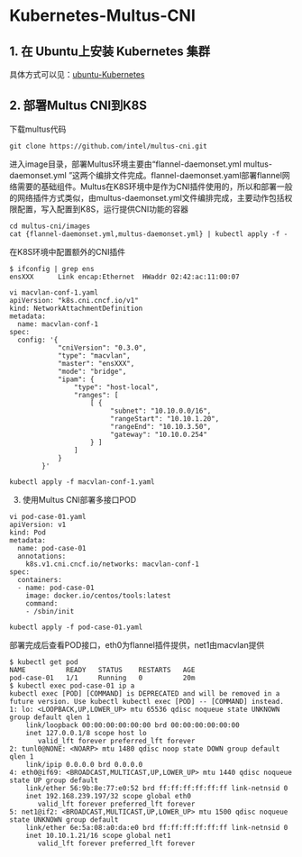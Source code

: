 # Kubernetes-Multus-CNI

## 1. 在 Ubuntu上安装 Kubernetes 集群
具体方式可以见：[ubuntu-Kubernetes](https://github.com/yu3peng/ubuntu-Kubernetes)

## 2. 部署Multus CNI到K8S
下载multus代码
```
git clone https://github.com/intel/multus-cni.git
```

进入image目录，部署Multus环境主要由“flannel-daemonset.yml multus-daemonset.yml ”这两个编排文件完成。flannel-daemonset.yaml部署flannel网络需要的基础组件。Multus在K8S环境中是作为CNI插件使用的，所以和部署一般的网络插件方式类似，由multus-daemonset.yml文件编排完成，主要动作包括权限配置，写入配置到K8S，运行提供CNI功能的容器
```
cd multus-cni/images
cat {flannel-daemonset.yml,multus-daemonset.yml} | kubectl apply -f -
```

在K8S环境中配置额外的CNI插件
```
$ ifconfig | grep ens
ensXXX      Link encap:Ethernet  HWaddr 02:42:ac:11:00:07

vi macvlan-conf-1.yaml
apiVersion: "k8s.cni.cncf.io/v1"
kind: NetworkAttachmentDefinition
metadata:
  name: macvlan-conf-1
spec:
  config: '{
            "cniVersion": "0.3.0",
            "type": "macvlan",
            "master": "ensXXX",
            "mode": "bridge",
            "ipam": {
                "type": "host-local",
                "ranges": [
                    [ {
                         "subnet": "10.10.0.0/16",
                         "rangeStart": "10.10.1.20",
                         "rangeEnd": "10.10.3.50",
                         "gateway": "10.10.0.254"
                    } ]
                ]
            }
        }'

kubectl apply -f macvlan-conf-1.yaml
```

3. 使用Multus CNI部署多接口POD
```
vi pod-case-01.yaml
apiVersion: v1
kind: Pod
metadata:
  name: pod-case-01
  annotations:
    k8s.v1.cni.cncf.io/networks: macvlan-conf-1
spec:
  containers:
  - name: pod-case-01
    image: docker.io/centos/tools:latest
    command:
    - /sbin/init

kubectl apply -f pod-case-01.yaml 
```

部署完成后查看POD接口，eth0为flannel插件提供，net1由macvlan提供
```
$ kubectl get pod
NAME          READY   STATUS    RESTARTS   AGE
pod-case-01   1/1     Running   0          20m
$ kubectl exec pod-case-01 ip a
kubectl exec [POD] [COMMAND] is DEPRECATED and will be removed in a future version. Use kubectl kubectl exec [POD] -- [COMMAND] instead.
1: lo: <LOOPBACK,UP,LOWER_UP> mtu 65536 qdisc noqueue state UNKNOWN group default qlen 1
    link/loopback 00:00:00:00:00:00 brd 00:00:00:00:00:00
    inet 127.0.0.1/8 scope host lo
       valid_lft forever preferred_lft forever
2: tunl0@NONE: <NOARP> mtu 1480 qdisc noop state DOWN group default qlen 1
    link/ipip 0.0.0.0 brd 0.0.0.0
4: eth0@if69: <BROADCAST,MULTICAST,UP,LOWER_UP> mtu 1440 qdisc noqueue state UP group default
    link/ether 56:9b:8e:77:e0:52 brd ff:ff:ff:ff:ff:ff link-netnsid 0
    inet 192.168.239.197/32 scope global eth0
       valid_lft forever preferred_lft forever
5: net1@if2: <BROADCAST,MULTICAST,UP,LOWER_UP> mtu 1500 qdisc noqueue state UNKNOWN group default
    link/ether 6e:5a:08:a0:da:e0 brd ff:ff:ff:ff:ff:ff link-netnsid 0
    inet 10.10.1.21/16 scope global net1
       valid_lft forever preferred_lft forever
```

